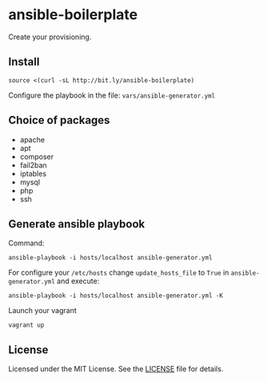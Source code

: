 # ansible-boilerplate

Create your provisioning.

## Install

    source <(curl -sL http://bit.ly/ansible-boilerplate)

Configure the playbook in the file: `vars/ansible-generator.yml`

## Choice of packages

- apache
- apt
- composer
- fail2ban
- iptables
- mysql
- php
- ssh

## Generate ansible playbook

Command:

    ansible-playbook -i hosts/localhost ansible-generator.yml

For configure your `/etc/hosts` change `update_hosts_file` to `True` in `ansible-generator.yml` and execute:

    ansible-playbook -i hosts/localhost ansible-generator.yml -K

Launch your vagrant

    vagrant up

## License

Licensed under the MIT License. See the [LICENSE](LICENSE) file for details.
